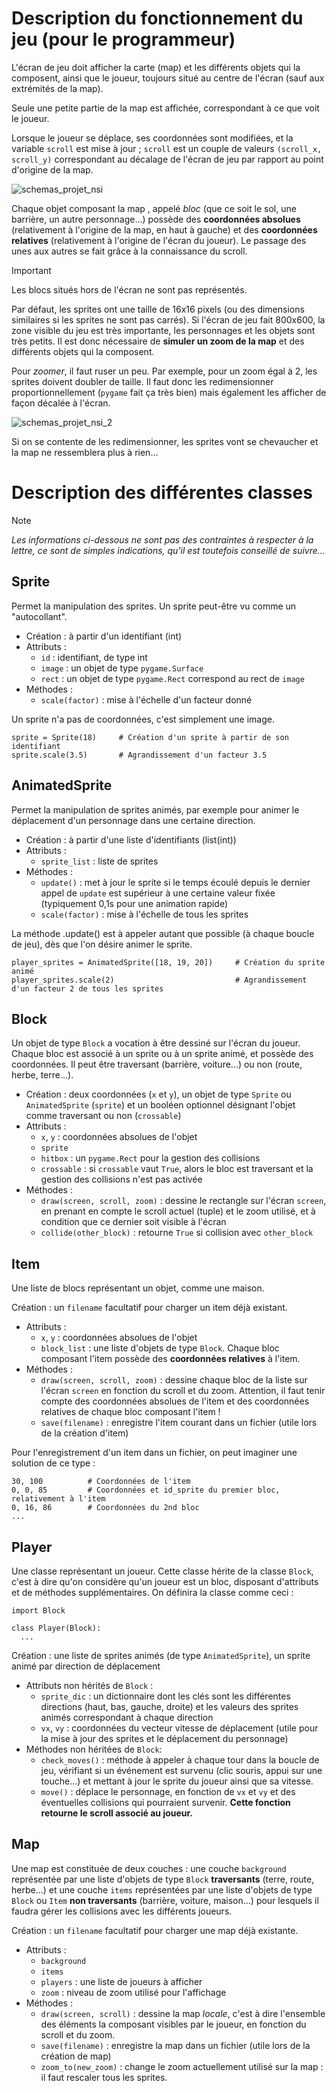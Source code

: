 # Description du fonctionnement du jeu (pour le programmeur)

L'écran de jeu doit afficher la carte (map) et les différents objets qui la composent, ainsi que le joueur, toujours situé au centre de l'écran (sauf aux extrémités de la map).

Seule une petite partie de la map est affichée, correspondant à ce que voit le joueur.

Lorsque le joueur se déplace, ses coordonnées sont modifiées, et la variable `scroll` est mise à jour ; `scroll` est un couple de valeurs `(scroll_x, scroll_y)` correspondant au décalage de l'écran de jeu par rapport au point d'origine de la map.

![schemas_projet_nsi](https://github.com/Paxdu353/Projet-NSI/assets/130542548/58988092-4a00-4406-b59b-75a88b7be87a)

Chaque objet composant la map , appelé _bloc_ (que ce soit le sol, une barrière, un autre personnage...) possède des **coordonnées absolues** (relativement à l'origine de la map, en haut à gauche) et des **coordonnées relatives** (relativement à l'origine de l'écran du joueur). Le passage des unes aux autres se fait grâce à la connaissance du scroll.

>[!IMPORTANT]
>Les blocs situés hors de l'écran ne sont pas représentés.

Par défaut, les sprites ont une taille de 16x16 pixels (ou des dimensions similaires si les sprites ne sont pas carrés). Si l'écran de jeu fait 800x600, la zone visible du jeu est très importante, les personnages et les objets sont très petits. Il est donc nécessaire de **simuler un zoom de la map** et des différents objets qui la composent.

Pour *zoomer*, il faut ruser un peu. Par exemple, pour un zoom égal à 2, les sprites doivent doubler de taille. Il faut donc les redimensionner proportionnellement (`pygame` fait ça très bien) mais également les afficher de façon décalée à l'écran.

![schemas_projet_nsi_2](https://github.com/Paxdu353/Projet-NSI/assets/130542548/80be8c23-a287-43b6-bef4-c82daf2d9601)


Si on se contente de les redimensionner, les sprites vont se chevaucher et la map ne ressemblera plus à rien...

# Description des différentes classes

>[!NOTE]
> _Les informations ci-dessous ne sont pas des contraintes à respecter à la lettre, ce sont de simples indications, qu'il est toutefois conseillé de suivre..._

Sprite
-
Permet la manipulation des sprites. Un sprite peut-être vu comme un "autocollant".

- Création : à partir d'un identifiant (int)
- Attributs :
  - `id` : identifiant, de type int
  - `image` : un objet de type `pygame.Surface`
  - `rect` : un objet de type `pygame.Rect` correspond au rect de `image`
- Méthodes :
  - `scale(factor)` : mise à l'échelle d'un facteur donné

Un sprite n'a pas de coordonnées, c'est simplement une image.

```
sprite = Sprite(18)     # Création d'un sprite à partir de son identifiant
sprite.scale(3.5)       # Agrandissement d'un facteur 3.5
```

AnimatedSprite
-
Permet la manipulation de sprites animés, par exemple pour animer le déplacement d'un personnage dans une certaine direction.

- Création : à partir d'une liste d'identifiants (list(int))
- Attributs :
  - `sprite_list` : liste de sprites
- Méthodes :
  - `update()` : met à jour le sprite si le temps écoulé depuis le dernier appel de `update` est supérieur à une certaine valeur fixée (typiquement 0,1s pour une animation rapide)
  - `scale(factor)` : mise à l'échelle de tous les sprites

La méthode .update() est à appeler autant que possible (à chaque boucle de jeu), dès que l'on désire animer le sprite.

```
player_sprites = AnimatedSprite([18, 19, 20])     # Création du sprite animé
player_sprites.scale(2)                           # Agrandissement d'un facteur 2 de tous les sprites
```

Block
-
Un objet de type `Block` a vocation à être dessiné sur l'écran du joueur. Chaque bloc est associé à un sprite ou à un sprite animé, et possède des coordonnées. Il peut être traversant (barrière, voiture...) ou non (route, herbe, terre...).

- Création : deux coordonnées (`x` et `y`), un objet de type `Sprite` ou `AnimatedSprite` (`sprite`) et un booléen optionnel désignant l'objet comme traversant ou non (`crossable`)
- Attributs :
  - `x`, `y` : coordonnées absolues de l'objet
  - `sprite`
  - `hitbox` : un `pygame.Rect` pour la gestion des collisions
  - `crossable` : si `crossable` vaut `True`, alors le bloc est traversant et la gestion des collisions n'est pas activée
- Méthodes :
  - `draw(screen, scroll, zoom)` : dessine le rectangle sur l'écran `screen`, en prenant en compte le scroll actuel (tuple) et le zoom utilisé, et à condition que ce dernier soit visible à l'écran
  - `collide(other_block)` : retourne `True` si collision avec `other_block`
 
Item
-
Une liste de blocs représentant un objet, comme une maison.

Création : un `filename` facultatif pour charger un item déjà existant.
- Attributs :
  - `x`, `y` : coordonnées absolues de l'objet
  - `block_list` : une liste d'objets de type `Block`. Chaque bloc composant l'item possède des **coordonnées relatives** à l'item.
- Méthodes :
  - `draw(screen, scroll, zoom)` : dessine chaque bloc de la liste sur l'écran `screen` en fonction du scroll et du zoom. Attention, il faut tenir compte des coordonnées absolues de l'item et des coordonnées relatives de chaque bloc composant l'item !
  - `save(filename)` : enregistre l'item courant dans un fichier (utile lors de la création d'item)

Pour l'enregistrement d'un item dans un fichier, on peut imaginer une solution de ce type :

```
30, 100          # Coordonnées de l'item
0, 0, 85         # Coordonnées et id_sprite du premier bloc, relativement à l'item
0, 16, 86        # Coordonnées du 2nd bloc
...
```

Player
-
Une classe représentant un joueur. Cette classe hérite de la classe `Block`, c'est à dire qu'on considère qu'un joueur est un bloc, disposant d'attributs et de méthodes supplémentaires. On définira la classe comme ceci :

```
import Block

class Player(Block):
  ...
```

Création : une liste de sprites animés (de type `AnimatedSprite`), un sprite animé par direction de déplacement
- Attributs non hérités de `Block` :
  - `sprite_dic` : un dictionnaire dont les clés sont les différentes directions (haut, bas, gauche, droite) et les valeurs des sprites animés correspondant à chaque direction
  - `vx`, `vy` : coordonnées du vecteur vitesse de déplacement (utile pour la mise à jour des sprites et le déplacement du personnage)
- Méthodes non héritées de `Block`:
  - `check_moves()` : méthode à appeler à chaque tour dans la boucle de jeu, vérifiant si un événement est survenu (clic souris, appui sur une touche...) et mettant à jour le sprite du joueur ainsi que sa vitesse.
  - `move()` : déplace le personnage, en fonction de `vx` et `vy` et des éventuelles collisions qui pourraient survenir. **Cette fonction retourne le scroll associé au joueur.**

Map
-
Une map est constituée de deux couches : une couche `background` représentée par une liste d'objets de type `Block` **traversants** (terre, route, herbe...) et une couche `items` représentées par une liste d'objets de type `Block` ou `Item` **non traversants** (barrière, voiture, maison...) pour lesquels il faudra gérer les collisions avec les différents joueurs.

Création : un `filename` facultatif pour charger une map déjà existante.
- Attributs :
  - `background`
  - `items`
  - `players` : une liste de joueurs à afficher
  - `zoom` : niveau de zoom utilisé pour l'affichage
- Méthodes :
  - `draw(screen, scroll)` : dessine la map *locale*, c'est à dire l'ensemble des éléments la composant visibles par le joueur, en fonction du scroll et du zoom.
  - `save(filename)` : enregistre la map dans un fichier (utile lors de la création de map)
  - `zoom_to(new_zoom)` : change le zoom actuellement utilisé sur la map : il faut rescaler tous les sprites.
